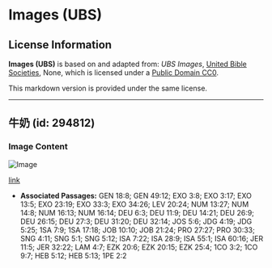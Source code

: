 # Images (UBS)

## License Information

**Images (UBS)** is based on and adapted from: _UBS Images_, [United Bible Societies](https://unitedbiblesocieties.org/), None, which is licensed under a [Public Domain CC0](https://creativecommons.org/public-domain/cc0/).

This markdown version is provided under the same license.



--------------------------------

## 牛奶 (id: 294812)

### Image Content

![Image](https://cdn.aquifer.bible/aquifer-content/resources/Media/WEB-0631_milk.jpg)

[link](https://cdn.aquifer.bible/aquifer-content/resources/Media/WEB-0631_milk.jpg)

* **Associated Passages:** GEN 18:8; GEN 49:12; EXO 3:8; EXO 3:17; EXO 13:5; EXO 23:19; EXO 33:3; EXO 34:26; LEV 20:24; NUM 13:27; NUM 14:8; NUM 16:13; NUM 16:14; DEU 6:3; DEU 11:9; DEU 14:21; DEU 26:9; DEU 26:15; DEU 27:3; DEU 31:20; DEU 32:14; JOS 5:6; JDG 4:19; JDG 5:25; 1SA 7:9; 1SA 17:18; JOB 10:10; JOB 21:24; PRO 27:27; PRO 30:33; SNG 4:11; SNG 5:1; SNG 5:12; ISA 7:22; ISA 28:9; ISA 55:1; ISA 60:16; JER 11:5; JER 32:22; LAM 4:7; EZK 20:6; EZK 20:15; EZK 25:4; 1CO 3:2; 1CO 9:7; HEB 5:12; HEB 5:13; 1PE 2:2


